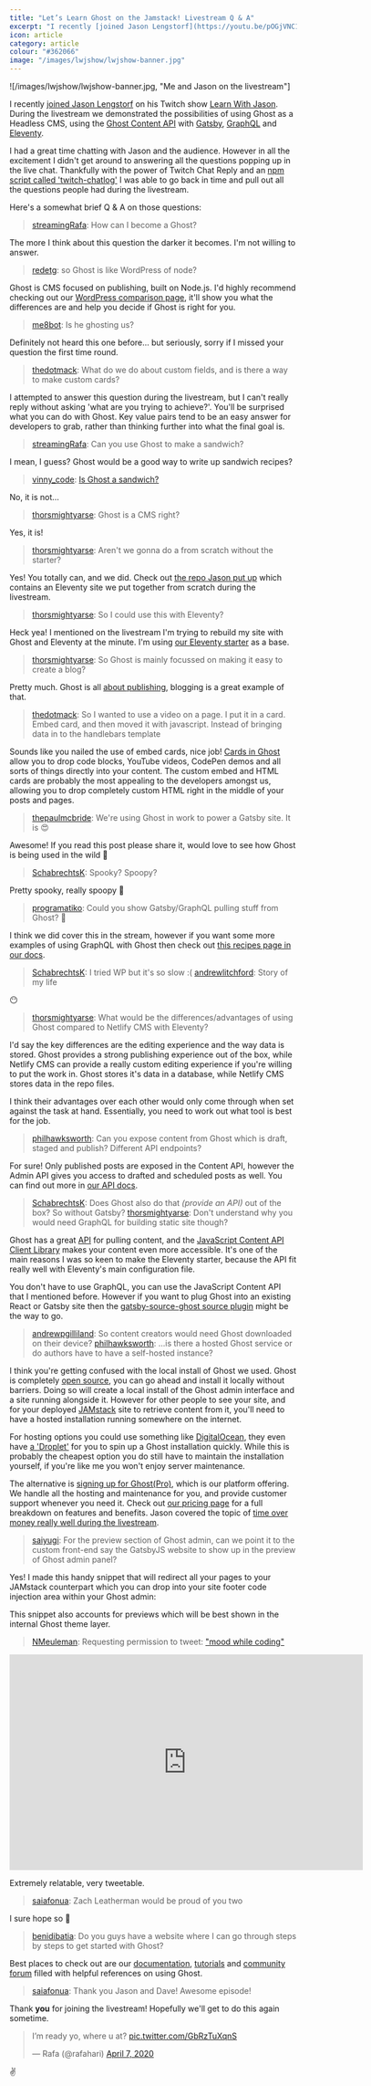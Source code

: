 ```yaml
---
title: "Let’s Learn Ghost on the Jamstack! Livestream Q & A"
excerpt: "I recently [joined Jason Lengstorf](https://youtu.be/pOGjVNC1sk4) on his Twitch show [Learn With Jason](https://www.learnwithjason.dev/). During the livestream we demonstrated the possibilities of using Ghost as a Headless CMS, using the [Ghost Content API](https://ghost.org/docs/api/v3/javascript/content/) with [Gatsby](https://ghost.org/docs/api/v3/gatsby/), [GraphQL](https://ghost.org/docs/api/v3/gatsby/graphql-recipes-for-ghost/) and [Eleventy](https://ghost.org/docs/api/v3/eleventy/)."
icon: article
category: article
colour: "#362066"
image: "/images/lwjshow/lwjshow-banner.jpg"
---
```


![/images/lwjshow/lwjshow-banner.jpg, "Me and Jason on the livestream"]

I recently [joined Jason Lengstorf](https://youtu.be/pOGjVNC1sk4) on his Twitch show [Learn With Jason](https://www.learnwithjason.dev/). During the livestream we demonstrated the possibilities of using Ghost as a Headless CMS, using the [Ghost Content API](https://ghost.org/docs/api/v3/javascript/content/) with [Gatsby](https://ghost.org/docs/api/v3/gatsby/), [GraphQL](https://ghost.org/docs/api/v3/gatsby/graphql-recipes-for-ghost/) and [Eleventy](https://ghost.org/docs/api/v3/eleventy/).

I had a great time chatting with Jason and the audience. However in all the excitement I didn't get around to answering all the questions popping up in the live chat. Thankfully with the power of Twitch Chat Reply and an [npm script called 'twitch-chatlog'](https://github.com/freaktechnik/twitch-chatlog) I was able to go back in time and pull out all the questions people had during the livestream.

Here's a somewhat brief Q & A on those questions:

> [streamingRafa](https://twitch.tv/streamingRafa/): How can I become a Ghost?

The more I think about this question the darker it becomes. I'm not willing to answer.

> [redetg](https://twitch.tv/redetg/): so Ghost is like WordPress of node?

Ghost is CMS focused on publishing, built on Node.js. I'd highly recommend checking out our [WordPress comparison page](https://ghost.org/vs/wordpress/), it'll show you what the differences are and help you decide if Ghost is right for you.

> [me8bot](https://twitch.tv/me8bot/): Is he ghosting us?

Definitely not heard this one before… but seriously, sorry if I missed your question the first time round.

> [thedotmack](https://twitch.tv/thedotmack/): What do we do about custom fields, and is there a way to make custom cards?

I attempted to answer this question during the livestream, but I can't really reply without asking 'what are you trying to achieve?'. You'll be surprised what you can do with Ghost. Key value pairs tend to be an easy answer for developers to grab, rather than thinking further into what the final goal is.

> [streamingRafa](https://twitch.tv/streamingRafa/): Can you use Ghost to make a sandwich?

I mean, I guess? Ghost would be a good way to write up sandwich recipes? 

> [vinny_code](https://twitch.tv/vinny_code/): [Is Ghost a sandwich?](https://isthisasandwich.netlify.com/)

No, it is not…

> [thorsmightyarse](https://twitch.tv/thorsmightyarse/): Ghost is a CMS right?

Yes, it is!

> [thorsmightyarse](https://twitch.tv/thorsmightyarse/): Aren't we gonna do a from scratch without the starter?

Yes! You totally can, and we did. Check out [the repo Jason put up](https://github.com/jlengstorf/lets-learn-ghost) which contains an Eleventy site we put together from scratch during the livestream.

> [thorsmightyarse](https://twitch.tv/thorsmightyarse/): So I could use this with Eleventy?

Heck yea! I mentioned on the livestream I'm trying to rebuild my site with Ghost and Eleventy at the minute. I'm using [our Eleventy starter](https://github.com/TryGhost/eleventy-starter-ghost) as a base.

> [thorsmightyarse](https://twitch.tv/thorsmightyarse/): So Ghost is mainly focussed on making it easy to create a blog?

Pretty much. Ghost is all [about publishing](https://ghost.org/features/), blogging is a great example of that.

> [thedotmack](https://twitch.tv/thedotmack/): So I wanted to use a video on a page. I put it in a card. Embed card, and then moved it with javascript. Instead of bringing data in to the handlebars template

Sounds like you nailed the use of embed cards, nice job! [Cards in Ghost](https://ghost.org/faq/using-the-editor/#using-the-dynamic-menu) allow you to drop code blocks, YouTube videos, CodePen demos and all sorts of things directly into your content. The custom embed and HTML cards are probably the most appealing to the developers amongst us, allowing you to drop completely custom HTML right in the middle of your posts and pages.

> [thepaulmcbride](https://twitch.tv/thepaulmcbride/): We're using Ghost in work to power a Gatsby site. It is 😍

Awesome! If you read this post please share it, would love to see how Ghost is being used in the wild 👀

> [SchabrechtsK](https://twitch.tv/SchabrechtsK/): Spooky? Spoopy?

Pretty spooky, really spoopy 👻

> [programatiko](https://twitch.tv/programatiko/): Could you show Gatsby/GraphQL pulling stuff from Ghost? 🙏

I think we did cover this in the stream, however if you want some more examples of using GraphQL with Ghost then check out [this recipes page in our docs](https://ghost.org/docs/api/v3/gatsby/graphql-recipes-for-ghost/).

> [SchabrechtsK](https://twitch.tv/SchabrechtsK/): I tried WP but it's so slow :(
> [andrewlitchford](https://twitch.tv/andrewlitchford/): Story of my life

😶

> [thorsmightyarse](https://twitch.tv/thorsmightyarse/): What would be the differences/advantages of using Ghost compared to Netlify CMS with Eleventy?

I'd say the key differences are the editing experience and the way data is stored. Ghost provides a strong publishing experience out of the box, while Netlify CMS can provide a really custom editing experience if you're willing to put the work in. Ghost stores it's data in a database, while Netlify CMS stores data in the repo files.

I think their advantages over each other would only come through when set against the task at hand. Essentially, you need to work out what tool is best for the job.

> [philhawksworth](https://twitch.tv/philhawksworth/): Can you expose content from Ghost which is draft, staged and publish? Different API endpoints?

For sure! Only published posts are exposed in the Content API, however the Admin API gives you access to drafted and scheduled posts as well. You can find out more in [our API docs](https://ghost.org/docs/api/v3/javascript/admin/).

> [SchabrechtsK](https://twitch.tv/SchabrechtsK/): Does Ghost also do that _(provide an API)_ out of the box? So without Gatsby?
> [thorsmightyarse](https://twitch.tv/thorsmightyarse/): Don't understand why you would need GraphQL for building static site though?

Ghost has a great [API](https://ghost.org/docs/api/v3/) for pulling content, and the [JavaScript Content API Client Library](https://ghost.org/docs/api/v3/javascript/content/) makes your content even more accessible. It's one of the main reasons I was so keen to make the Eleventy starter, because the API fit really well with Eleventy's main configuration file.

You don't have to use GraphQL, you can use the JavaScript Content API that I mentioned before. However if you want to plug Ghost into an existing React or Gatsby site then the [gatsby-source-ghost source plugin](https://github.com/TryGhost/gatsby-source-ghost) might be the way to go.

> [andrewpgilliland](https://twitch.tv/andrewpgilliland/): So content creators would need Ghost downloaded on their device?
> [philhawksworth](https://twitch.tv/philhawksworth/): ...is there a hosted Ghost service or do authors have to have a self-hosted instance?

I think you're getting confused with the local install of Ghost we used. Ghost is completely [open source](https://github.com/TryGhost/Ghost), you can go ahead and install it locally without barriers. Doing so will create a local install of the Ghost admin interface and a site running alongside it. However for other people to see your site, and for your deployed [JAMstack](https://jamstack.org/) site to retrieve content from it, you'll need to have a hosted installation running somewhere on the internet.

For hosting options you could use something like [DigitalOcean](https://www.digitalocean.com/), they even have [a 'Droplet'](https://marketplace.digitalocean.com/apps/ghost) for you to spin up a Ghost installation quickly. While this is probably the cheapest option you do still have to maintain the installation yourself, if you're like me you won't enjoy server maintenance.

The alternative is [signing up for Ghost(Pro)](https://ghost.org/), which is our platform offering. We handle all the hosting and maintenance for you, and provide customer support whenever you need it. Check out [our pricing page](https://ghost.org/pricing/) for a full breakdown on features and benefits. Jason covered the topic of [time over money really well during the livestream](https://youtu.be/pOGjVNC1sk4?t=2885).

> [saiyugi](https://twitch.tv/saiyugi/): For the preview section of Ghost admin, can we point it to the custom front-end say the GatsbyJS website to show up in the preview of Ghost admin panel?

Yes! I made this handy snippet that will redirect all your pages to your JAMstack counterpart which you can drop into your site footer code injection area within your Ghost admin:

<script src="https://gist.github.com/daviddarnes/983142e7a2fce94044df0c87ffa7d39c.js"></script>

This snippet also accounts for previews which will be best shown in the internal Ghost theme layer.

> [NMeuleman](https://twitch.tv/NMeuleman/): Requesting permission to tweet: ["mood while coding"](https://clips.twitch.tv/LongAssiduousZebraRlyTho)

<iframe src="https://clips.twitch.tv/embed?clip=LongAssiduousZebraRlyTho" frameborder="0" allowfullscreen="true" height="378" width="620"></iframe>

Extremely relatable, very tweetable.

> [saiafonua](https://twitch.tv/saiafonua/): Zach Leatherman would be proud of you two

I sure hope so 💚

> [benidibatia](https://twitch.tv/benidibatia/): Do you guys have a website where I can go through steps by steps to get started with Ghost?

Best places to check out are our [documentation](https://ghost.org/docs/), [tutorials](https://ghost.org/tutorials/) and [community forum](https://forum.ghost.org/) filled with helpful references on using Ghost.

> [saiafonua](https://twitch.tv/saiafonua/): Thank you Jason and Dave! Awesome episode!

Thank **you** for joining the livestream! Hopefully we'll get to do this again sometime.

<blockquote class="twitter-tweet" data-conversation="none"><p lang="en" dir="ltr">I’m ready yo, where u at? <a href="https://t.co/GbRzTuXqnS">pic.twitter.com/GbRzTuXqnS</a></p>&mdash; Rafa (@rafahari) <a href="https://twitter.com/rafahari/status/1247577207817601024?ref_src=twsrc%5Etfw">April 7, 2020</a></blockquote> <script async src="https://platform.twitter.com/widgets.js" charset="utf-8"></script>

✌️
